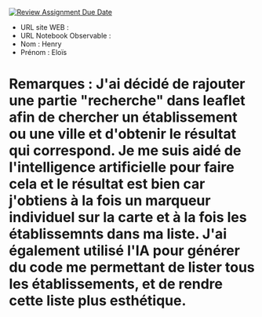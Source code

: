 [![Review Assignment Due Date](https://classroom.github.com/assets/deadline-readme-button-22041afd0340ce965d47ae6ef1cefeee28c7c493a6346c4f15d667ab976d596c.svg)](https://classroom.github.com/a/h1JIia0L)
- URL site WEB :
- URL Notebook Observable :
- Nom : Henry
- Prénom : Eloïs 

# Remarques : J'ai décidé de rajouter une partie "recherche" dans leaflet afin de chercher un établissement ou une ville et d'obtenir le résultat qui correspond. Je me suis aidé de l'intelligence artificielle pour faire cela et le résultat est bien car j'obtiens à la fois un marqueur individuel sur la carte et à la fois les établissemnts dans ma liste. J'ai également utilisé l'IA pour générer du code me permettant de lister tous les établissements, et de rendre cette liste plus esthétique. 


